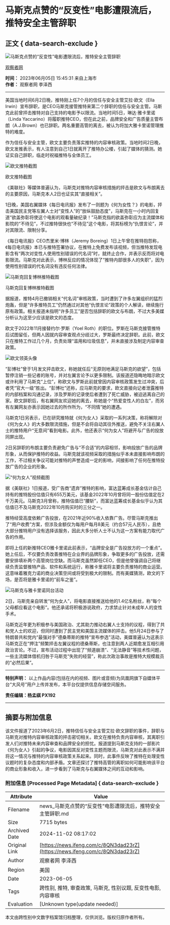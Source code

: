 # 马斯克点赞的“反变性”电影遭限流后，推特安全主管辞职

## 正文 { data-search-exclude }


![马斯克点赞的“反变性”电影遭限流后，推特安全主管辞职](https://d.ifengimg.com/w121_h75_q90/x0.ifengimg.com/res/2023/D9393E0D330C1FA7578A67DAF2E32705252F81AB_size45_w590_h291.png)

[观察者网](https://ishare.ifeng.com/mediaShare/home/311993/media)

**时间：** 2023年06月05日 15:45:31 来自上海市  
**作者：** 观察者网 李泽西

---

美国当地时间6月2日晚，推特刚上任7个月的信任与安全主管艾拉·欧文（Ella Irwin）宣布辞职，是CEO马斯克接管推特来第二个辞职的信任与安全主管。马斯克此前曾抨击推特对自己支持的电影予以限流。当地时间5日，琳达·雅卡里诺（Linda Yaccarino）将履职推特CEO，但在此之前，品牌安全和广告质量主管布朗（A.J.Brown）也已辞职。两名重要高管的离去，被认为将加大雅卡里诺管理推特的难度。

作为信任与安全主管，欧文主要负责落实推特的内容审核政策。当地时间2日晚，欧文发推表示，有人注意到自己1日就离开了推特办公楼，引起了媒体的猜测。她证实自己辞职，临走时祝福推特与全体员工。

![欧文推特截图](https://x0.ifengimg.com/res/2023/D9393E0D330C1FA7578A67DAF2E32705252F81AB_size45_w590_h291.png)

欧文推特截图

《美联社》等媒体普遍认为，马斯克对推特内容审核措施的抨击是欧文与布朗离去的主要原因，马斯克本人2日也证实其“直接相关”。

1日晚，美国右翼媒体《每日电讯报》发布了一则题为《何为女性？》的电影，抨击美国民主党等左翼人士对“变性人”的“放纵鼓励态度”，马斯克在一小时内回复道“欲盖弥彰将使这个电影的观看量破纪录！”马斯克指的欲盖弥彰应为主流媒体和影院的“不待见”，不过推特很快也“不待见”这个电影，将其标榜为“仇恨言论”，并对其限流、限制分享。

《每日电讯报》CEO杰里米·博林（Jeremy Boreing）1日上午曾在推特抱怨称，《每日电讯报》本已与推特签署协议，在推特上免费发布该视频，但当推特发现电影含有“两次对变性人使用性别错误的代名词”时，就终止合作，并表示反而将对电影限流。马斯克对此表示，博林反应的情况体现了“推特内部很多人的失职”，因为使用性别错误的代名词没有违反任何法律。

![马斯克回复博林推特截图](https://x0.ifengimg.com/res/2023/FFE5AFF524BF96C62D5713592EFC934B324C1548_size59_w587_h556.png)

马斯克回复博林推特截图

据报道，推特4月已撤销相关“代名词”审核政策，当时遭到了许多左翼组织的猛烈炮轰，但是“许多推特员工”仍然通过对其他“仇恨言论”政策的个人解读，继续施行原有政策。相关报道未指明“许多员工”是否包括辞职的欧文与布朗，不过大多美媒分析认为这至少应该是欧文的态度。

欧文于2022年11月接替约尔·罗斯（Yoel Roth）的职位。罗斯在马斯克接管推特后试图留任，但两人因就内容审查观点分歧过大，罗斯最终决定辞职。此前，欧文只在推特工作过几个月，负责处理“滥用和垃圾信息”，并未直接涉及制定内容审查政策。

![欧文领英头像](https://x0.ifengimg.com/res/2023/2E1E48B1C97FEA160677E9E91C10B4520BE47531_size178_w594_h575.png)

“彭博社”曾于1月发文抨击欧文，称她就任后“无原则地满足马斯克的欲望”，包括暂停注销一些记者的账号，并对左翼言论予以更多限制。该报道还隐晦地暗示欧文或许利用了马斯克“上位”，称欧文与罗斯此前就曾因内容审核政策发生过冲突，后者凭“官大一级”胜出。“彭博社”还称，应马斯克的要求，欧文直接向记者泄露推特的内部档案和沟通记录，涉及罗斯的记录使后者遭到了死亡威胁，被迫逃离自己的家。欧文辞职后，有右翼网友欢迎她的离去，称她是个“热爱变性人的白左”，而另有左翼网友亦表示因她过去的所作所为，“不同情”她的遭遇。

马斯克1日另表示，已在研究推特就《何为女人》采取的一系列决策，称将解除对《何为女人》的大多数限流措施，但是不会将自动其往外推送，避免不关注右翼人士的推特用户“无意间”看到电影。此外，他还表示“何为女人”将避开与广告的投放同屏出现。

2日另辞职的布朗主要负责避免广告与“不合适”的内容相邻，影响投放广告的品牌形象，从而保护推特的收益。马斯克就该视频采取的措施似乎本未直接影响布朗的工作，不过相关争议可能对推特的声誉造成一定的影响，间接影响了任何在推特投放广告的企业的形象。

![“何为女人”视频截图](https://x0.ifengimg.com/res/2023/FBBDB40A79460E27A167747E9A263335F6382539_size217_w807_h445.png)

据《美联社》1日报道，受广告商“遗弃”推特的影响，富达蓝筹成长基金估计自己持有的推特股份估值只有655万美元，该基金2022年10月曾将同一股份估值定在2千万美元。马斯克3月曾称，推特估值已“腰斩”，而富达蓝筹成长基金似乎认为其估值已不及马斯克2022年10月购买时的三分之一。

推特经营高度依赖广告投放，在2021年近90%收入依靠广告。尽管马斯克推出了“用户收费”方案，但涉及金额仅为每用户每月8美元（约合57元人民币），且绝大部分推特用户没有选择该服务，因此大多分析人士不认为这一方案有能力取代广告的作用。

即将上任的新推特CEO雅卡里诺此前表示，“品牌安全是广告投放方的一个重点”。她上任后，不仅要负责改善推特在企业界的品牌形象，争取更多的广告投放，还需要安排填补两个高管岗位空缺。而马斯克虽然卸任CEO，但是他曾强调自己将继续负责监督推特产品、软件和系统运行，称雅卡里诺将主要负责推特的商业运营。这意味着雅克力诺的商业决策空间或将受到极大的限制。而有美媒猜测，欧文的下场，是否将是雅卡里诺的“前车之鉴”。

![马斯克与雅卡里诺同台活动](https://x0.ifengimg.com/res/2023/5E34E366DA2D2FC0EA661DF02FA0AF4AC7EAD9A0_size774_w794_h492.png)

2日，马斯克亲自转发“何为女人”，将电影直接推送给他的1.4亿名粉丝，称“每个父母都应看这个电影”。他还承诺将积极游说政府，力求禁止针对未成年人的变性手术。

马斯克近年更为积极参与美国政治、尤其助力推动右翼人士支持的议程，得到了共和党人士的欢迎，但同时遭到了民主党和美国主流媒体的抨击。他5月24日参与了特朗普共和党内“最强对手”德桑蒂斯的推特“宣布参选”活动，美媒普遍认为这表示马斯克正在“押注”频繁抨击左翼议程的德桑蒂斯，也注意到两人近期愈发互相引用政治言论。不过，宣布活动过程中出现了“频道崩溃”、“无法静音”等技术性问题，一些主流媒体借机归咎于马斯克“失败的经营”，称此次政治事故是推特大规模裁员的“必然后果”。

---

**特别声明：** 以上作品内容(包括在内的视频、图片或音频)为凤凰网旗下自媒体平台“大风号”用户上传并发布，本平台仅提供信息存储空间服务。 

**责任编辑：杨孟祺 PX192** 

---

## 摘要与附加信息

<!-- tcd_abstract -->
该文件报道了2023年6月2日，推特信任与安全主管艾拉·欧文辞职的事件，辞职与马斯克对推特内容审核政策的抨击密切相关。欧文在推特负责内容审核，其离职引发人们对推特未来内容审查和品牌安全的担忧。报道提到马斯克支持的一部影片《何为女人》引起的争议，电影因其反对变性主题而限流，马斯克对此表示不满并将这一情况与推特的内容审核政策关系起来。同时，此事件反映了推特在处理变性议题时的复杂态度和内部矛盾。文章还探讨了推特高管的离职如何可能影响该平台的商业形象和收入，进一步看到了马斯克与右翼媒体之间的互动和影响。
<!-- tcd_abstract_end -->

### 附加信息 [Processed Page Metadata] { data-search-exclude }

| Attribute       | Value                                  |
|-----------------|----------------------------------------|
| Filename        | news_马斯克点赞的“反变性”电影遭限流后，推特安全主管辞职.md                             |
| Size            | 7715 bytes                           |
| Archived Date   | 2024-11-02 08:17:02                             |
| Original Link   | [https://news.ifeng.com/c/8QN3dad23rZ](https://news.ifeng.com/c/8QN3dad23rZ)                       |
| Author          | 观察者网 李泽西                               |
| Region          | 美国                               |
| Date            | 2023-06-05                                 |
| Tags            | 跨性别, 推特, 审查政策, 马斯克, 性别议题, 反变性电影, 内容审核                                 |
| Evaluation            | [Unknown type(update needed)]                                 |
<!-- tcd_table_end -->

本文由跨性别中文数字档案馆归档整理，仅供浏览。版权归原作者所有。
